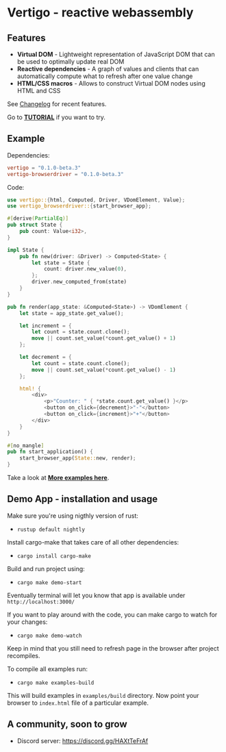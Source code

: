 Vertigo - reactive webassembly
===================

Features
--------------

* **Virtual DOM** - Lightweight representation of JavaScript DOM that can be used to optimally update real DOM
* **Reactive dependencies** - A graph of values and clients that can automatically compute what to refresh after one value change
* **HTML/CSS macros** - Allows to construct Virtual DOM nodes using HTML and CSS

See [Changelog](/CHANGES.md) for recent features.

Go to **[TUTORIAL](/tutorial.md)** if you want to try.

Example
--------------

Dependencies:

```toml
vertigo = "0.1.0-beta.3"
vertigo-browserdriver = "0.1.0-beta.3"
```

Code:

```rust
use vertigo::{html, Computed, Driver, VDomElement, Value};
use vertigo_browserdriver::{start_browser_app};

#[derive(PartialEq)]
pub struct State {
    pub count: Value<i32>,
}

impl State {
    pub fn new(driver: &Driver) -> Computed<State> {
        let state = State {
            count: driver.new_value(0),
        };
        driver.new_computed_from(state)
    }
}

pub fn render(app_state: &Computed<State>) -> VDomElement {
    let state = app_state.get_value();

    let increment = {
        let count = state.count.clone();
        move || count.set_value(*count.get_value() + 1)
    };

    let decrement = {
        let count = state.count.clone();
        move || count.set_value(*count.get_value() - 1)
    };

    html! {
        <div>
            <p>"Counter: " { *state.count.get_value() }</p>
            <button on_click={decrement}>"-"</button>
            <button on_click={increment}>"+"</button>
        </div>
    }
}

#[no_mangle]
pub fn start_application() {
    start_browser_app(State::new, render);
}
```

Take a look at **[More examples here](/examples)**.

Demo App - installation and usage
--------------

Make sure you're using nigthly version of rust:

* `rustup default nightly`

Install cargo-make that takes care of all other dependencies:

* `cargo install cargo-make`

Build and run project using:

* `cargo make demo-start`

Eventually terminal will let you know that app is available under `http://localhost:3000/`

If you want to play around with the code, you can make cargo to watch for your changes:

* `cargo make demo-watch`

Keep in mind that you still need to refresh page in the browser after project recompiles.

To compile all examples run:

* `cargo make examples-build`

This will build examples in `examples/build` directory. Now point your browser to `index.html` file of a particular example.

A community, soon to grow
--------------

* Discord server: <https://discord.gg/HAXtTeFrAf>
